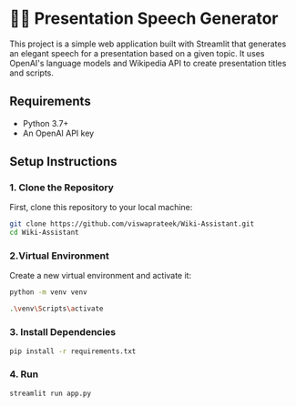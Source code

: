﻿# 🦜🔗 Presentation Speech Generator

This project is a simple web application built with Streamlit that generates an elegant speech for a presentation based on a given topic. It uses OpenAI's language models and Wikipedia API to create presentation titles and scripts.


## Requirements

- Python 3.7+
- An OpenAI API key

## Setup Instructions

### 1. Clone the Repository

First, clone this repository to your local machine:

```bash
git clone https://github.com/viswaprateek/Wiki-Assistant.git
cd Wiki-Assistant
```
### 2.Virtual Environment
Create a new virtual environment and activate it:
```bash
python -m venv venv

.\venv\Scripts\activate
```
### 3. Install Dependencies 
```bash
pip install -r requirements.txt

```
### 4. Run
```bash 
streamlit run app.py
```


